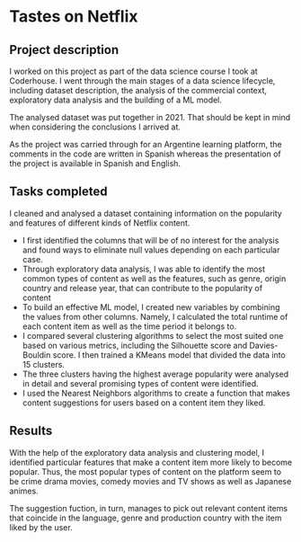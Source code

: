# Tastes on Netflix
## Project description
I worked on this project as part of the data science course I took at Coderhouse. I went through the main stages of a data science lifecycle, including dataset description, the analysis of the commercial context, exploratory data analysis and the building of a ML model.

The analysed dataset was put together in 2021. That should be kept in mind when considering the conclusions I arrived at.

As the project was carried through for an Argentine learning platform, the comments in the code are written in Spanish whereas the presentation of the project is available in Spanish and English.
## Tasks completed
I cleaned and analysed a dataset containing information on the popularity and features of different kinds of Netflix content.

* I first identified the columns that will be of no interest for the analysis and found ways to eliminate null values depending on each particular case.
* Through exploratory data analysis, I was able to identify the most common types of content as well as the features, such as genre, origin country and release year, that can contribute to the popularity of content
* To build an effective ML model, I created new variables by combining the values from other columns. Namely, I calculated the total runtime of each content item as well as the time period it belongs to.
* I compared several clustering algorithms to select the most suited one based on various metrics, including the Silhouette score and Davies-Bouldin score. I then trained a KMeans model that divided the data into 15 clusters.
* The three clusters having the highest average popularity were analysed in detail and several promising types of content were identified.
* I used the Nearest Neighbors algorithms to create a function that makes content suggestions for users based on a content item they liked.
## Results
With the help of the exploratory data analysis and clustering model, I identified particular features that make a content item more likely to become popular. Thus, the most popular types of content on the platform seem to be crime drama movies, comedy movies and TV shows as well as Japanese animes.

The suggestion fuction, in turn, manages to pick out relevant content items that coincide in the language, genre and production country with the item liked by the user.
